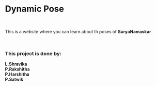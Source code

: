 <h1>Dynamic Pose</h1>
</br>
<p>This is a website where you can learn about th poses of <b>SuryaNamaskar</b></p>
</br>
<h3>This project is done by:</h3>
<b>L.Shravika</b>
</br>
<b>P.Rakshitha</b>
</br>
<b>P.Harshitha</b>
</br>
<b>P.Satwik</b>
